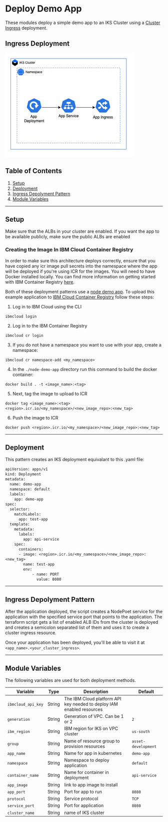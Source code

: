 # Deploy Demo App

These modules deploy a simple demo app to an IKS Cluster using a [Cluster Ingress](./ingress) deployment.

## Ingress Deployment

![ingress deployment](./.docs/ingress.png)

## Table of Contents

1. [Setup](##setup)
2. [Deployment](##deployment)
3. [Ingress Depolyment Pattern](##Ingress-Depolyment-Pattern)
4. [Module Variables](##Module-Variables)

---

## Setup

Make sure that the ALBs in your cluster are enabled. If you want the app to be available publicly, make sure the public ALBs are enabled

### Creating the Image In IBM Cloud Container Registry

In order to make sure this architecture deploys correctly, ensure that you have copied any icr image pull secrets into the namespace where the app will be deployed if you're using ICR for the images. You will need to have Docker installed locally. You can find more information on getting started with IBM Container Registry [here](https://cloud.ibm.com/docs/Registry).

Both of these deployment patterns use a [node demo app](./node-demo-app). To upload this example application to [IBM Cloud Container Registry](https://www.ibm.com/cloud/container-registry) follow these steps:

1. Log in to IBM Cloud using the CLI

```
ibmcloud login
```

2. Log in to the IBM Container Registry

```
ibmcloud cr login
```

3. If you do not have a namespace you want to use with your app, create a namespace:

```
ibmcloud cr namespace-add <my_namespace>
```

4. In the `./node-demo-app` directory run this command to build the docker container:

```
docker build . -t <image_name>:<tag>
```

5. Next, tag the image to upload to ICR

```
docker tag <image_name>:<tag> <region>.icr.io/<my_namespace>/<new_image_repo>:<new_tag>
```

6. Push the image to ICR

```
docker push <region>.icr.io/<my_namespace>/<new_image_repo>:<new_tag>
```

---

## Deployment

This pattern creates an IKS deployment equivalant to this .yaml file:

```
apiVersion: apps/v1
kind: Deployment
metadata:
  name: demo-app
  namespace: default
  labels:
    app: demo-app
spec:
  selector:
    matchLabels:
      app: test-app
  template:
    metadata:
      labels:
        app: api-service
    spec:
      containers:
      - image: <region>.icr.io/<my_namespace>/<new_image_repo>:<new_tag>
        name: test-app
        env:
            - name: PORT
              value: 8080
```

---

## Ingress Depolyment Pattern

After the application deployed, the script creates a NodePoet service for the application with the specified service port that points to the application. The terraform script gets a list of enabled ALB IDs from the cluster is deployed and creates a semicolon separated list of them and uses it to create a cluster ingress resource.

Once your application has been deployed, you'll be able to visit it at `<app_name>.<your_cluster_ingress>`.

---

## Module Variables

The following variables are used for both deployment methods.

Variable           | Type   | Description                                                           | Default
-------------------|--------|-----------------------------------------------------------------------|--------
`ibmcloud_api_key` | String | The IBM Cloud platform API key needed to deploy IAM enabled resources |
`generation`       | String | Generation of VPC. Can be 1 or 2                                      | `2`
`ibm_region`       | String | IBM region for IKS on VPC cluster                                     | `us-south`
`group`            | String | Name of resource group to provision resources                         | `asset-development`
`app_name`         | String | Name for app in kubernetes                                            | `demo-app`
`namespace`        | String | Namespace to deploy application                                       | `default`
`container_name`   | String | Name for container in deployment                                      | `api-service`
`app_image`        | String | link to app image to install                                          | 
`app_port`         | String | Port for app to run                                                   | `8080`
`protocol`         | String | Service protocol                                                      | `TCP`
`service_port`     | String | Port for application                                                  | `8080`
`cluster_name`     | String | name of IKS cluster                                                   |
